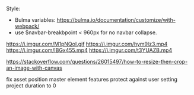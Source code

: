 Style:

- Bulma variables: https://bulma.io/documentation/customize/with-webpack/
- use \$navbar-breakbpoint < 960px for no navbar collapse.

https://i.imgur.com/M1pNQoI.gif
https://i.imgur.com/hym9lz3.mp4
https://i.imgur.com/lBGx455.mp4
https://i.imgur.com/t3YUAZB.mp4

https://stackoverflow.com/questions/26015497/how-to-resize-then-crop-an-image-with-canvas

fix asset position
master element features
protect against user setting project duration to 0
